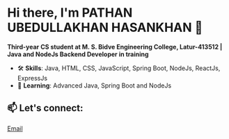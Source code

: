 # Hi there, I'm PATHAN UBEDULLAKHAN HASANKHAN 👋

**Third-year CS student at M. S. Bidve Engineering College, Latur-413512 | Java and NodeJs Backend Developer in training**

- 🛠 **Skills**: Java, HTML, CSS, JavaScript, Spring Boot, NodeJs, ReactJs, ExpressJs
- 🌱 **Learning**: Advanced Java, Spring Boot and NodeJs

## 📫 Let's connect:
[Email](ubedpathan818@gmail.com)
